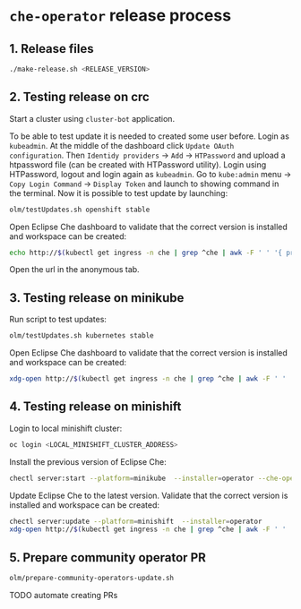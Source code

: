 # `che-operator` release process

## 1. Release files

```bash
./make-release.sh <RELEASE_VERSION>
```

## 2. Testing release on crc

Start a cluster using `cluster-bot` application.

To be able to test update it is needed to created some user before. Login as `kubeadmin`. At the middle of the dashboard click `Update OAuth configuration`. Then `Identidy providers` -> `Add` -> `HTPassword` and upload a htpassword file (can be created with HTPassword utility). Login using HTPassword, logout and login again as `kubeadmin`. Go to `kube:admin` menu -> `Copy Login Command` -> `Display Token` and launch to showing command in the terminal. Now it is possible to test update by launching:

```bash
olm/testUpdates.sh openshift stable
```

Open Eclipse Che dashboard to validate that the correct version is installed and workspace can be created:

```bash
echo http://$(kubectl get ingress -n che | grep ^che | awk -F ' ' '{ print $2 }')
```

Open the url in the anonymous tab.

## 3. Testing release on minikube

Run script to test updates:

```bash
olm/testUpdates.sh kubernetes stable
```

Open Eclipse Che dashboard to validate that the correct version is installed and workspace can be created:

```bash
xdg-open http://$(kubectl get ingress -n che | grep ^che | awk -F ' ' '{ print $2 }')
```

## 4. Testing release on minishift

Login to local minishift cluster:

```bash
oc login <LOCAL_MINISHIFT_CLUSTER_ADDRESS>
```

Install the previous version of Eclipse Che:

```bash
chectl server:start --platform=minikube  --installer=operator --che-operator-image=quay.io/eclipse/che-operator:<PREVIOUS_RELEASE_VERSION>
```

Update Eclipse Che to the latest version. Validate that the correct version is installed and workspace can be created:

```bash
chectl server:update --platform=minishift  --installer=operator
xdg-open http://$(kubectl get ingress -n che | grep ^che | awk -F ' ' '{ print $2 }')
```

## 5. Prepare community operator PR

```bash
olm/prepare-community-operators-update.sh
```

TODO automate creating PRs
